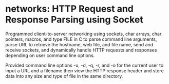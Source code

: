 # networks: HTTP Request and Response Parsing using Socket
Programmed client-to-server networking using sockets, char arrays, char pointers, macros,
and type FILE in C to parse command line arguments, parse URL to retrieve the hostname,
web file, and file name, send and receive sockets, and dynamically handle HTTP requests
and responses depending on user command line options.

Provided command line options -u, -d, -q, -r, and -o for the current user to input a URL and
a filename then view the HTTP response header and store data into any size and type of file
in the same directory.
